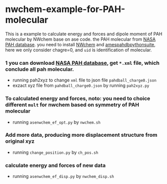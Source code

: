 # nwchem-example-for-PAH-molecular
This is a example to calculate energy and forces and dipole moment of PAH molecular by NWchem base on ase code. the PAH molecular from [NASA PAH database](https://www.astrochemistry.org/pahdb/).
you need to install [NWchem](https://nwchemgit.github.io/Download.html?h=install) and [amespahdbpythonsuite](https://github.com/PAHdb/AmesPAHdbPythonSuite), here we only consider chagre=0, and `uid` is identification of molecular.

### 1 you can download [NASA PAH database](https://www.astrochemistry.org/pahdb/), get `*.xml` file, which conclude all pah molecular.
- running pah2xyz to change `xml` file to json file `pahdball_charge0.json`
- exzact xyz file from `pahdball_charge0.json` by running `pah2xyz.py`  
### To calculated energy and forces, noto: you need to choice different `mult` for nwchem based on symmetry of PAH molecular
- running `asenwchem_ef_opt.py` by `nwchem.sh`
### Add more data, producing more displacement structure from original xyz
- running `change_position.py` by `ch_pos.sh`
### calculate energy and forces of new data
- running `asenwchem_ef_disp.py` by `nwchem_disp.sh`
 

